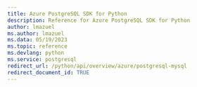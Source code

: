 ```yaml
---
title: Azure PostgreSQL SDK for Python
description: Reference for Azure PostgreSQL SDK for Python
author: lmazuel
ms.author: lmazuel
ms.data: 05/19/2023
ms.topic: reference
ms.devlang: python
ms.service: postgresql
redirect_url: /python/api/overview/azure/postgresql-mysql
redirect_document_id: TRUE
---
```

